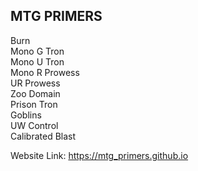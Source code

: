 ## MTG PRIMERS

Burn <br>
Mono G Tron <br>
Mono U Tron <br>
Mono R Prowess <br>
UR Prowess <br>
Zoo Domain <br>
Prison Tron <br>
Goblins <br>
UW Control <br>
Calibrated Blast <br>

Website Link: https://mtg_primers.github.io

 
